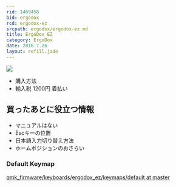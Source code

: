 ```yaml
---
rid: 1469458
bid: ergodox
rcd: ergodox-ez
srcpath: ergodox/ergodox-ez.md
title: ErgoDox EZ
category: ErgoDox
date: 2016.7.26
layout: refill.jade
---
```


![](https://s3-ap-northeast-1.amazonaws.com/syon.github.io/refills/chronicle/201607/ergodoxez.jpg)

- 購入方法
- 輸入税 1200円 着払い


## 買ったあとに役立つ情報

- マニュアルはない
- Escキーの位置
- 日本語入力切り替え方法
- ホームポジションのおさらい

### Default Keymap
[qmk\_firmware/keyboards/ergodox\_ez/keymaps/default at master](https://github.com/jackhumbert/qmk_firmware/tree/master/keyboards/ergodox_ez/keymaps/default)
